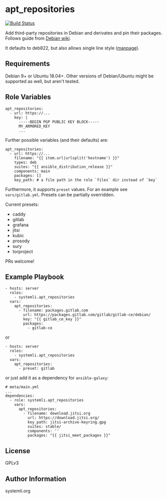 apt_repositories
================

[![Build Status](https://github.com/systemli/ansible-role-apt_repositories/workflows/Integration/badge.svg?branch=main)](https://github.com/systemli/ansible-role-apt_repositories/actions?query=workflow%3AIntegration)

Add third-party repositories in Debian and derivates and pin their packages.
Follows guide from [Debian wiki](https://wiki.debian.org/DebianRepository/UseThirdParty).

It defaults to deb822, but also allows single line style ([manpage](https://manpages.debian.org/buster/apt/sources.list.5.en.html#THE_DEB_AND_DEB-SRC_TYPES:_GENERAL_FORMAT)).

Requirements
------------

Debian 9+ or Ubuntu 18.04+. Other versions of Debian/Ubuntu might be supported as well, but aren't tested.

Role Variables
--------------

```
apt_repositories:
  - url: https://...
    key: |
      -----BEGIN PGP PUBLIC KEY BLOCK-----
      MY_ARMORED_KEY
      ...
```

Further possible variables (and their defaults) are:

```
apt_repositories:
  - url: https://...
    filename: "{{ item.url|urlsplit('hostname') }}"
    types: deb
    suites: "{{ ansible_distribution_release }}"
    components: main
    packages: []
    key_path: # a file path in the role `files` dir instead of `key`
```

Furthermore, it supports `preset` values. For an example see `vars/gitlab.yml`.
Presets can be partially overridden.

Current presets:

  - caddy
  - gitlab
  - grafana
  - jitsi
  - kubic
  - prosody
  - sury
  - torproject

PRs welcome!

Example Playbook
----------------

```
- hosts: server
  roles:
    - systemli.apt_repositories
  vars:
    apt_repositories:
      - filename: packages.gitlab.com
        url: https://packages.gitlab.com/gitlab/gitlab-ce/debian/
        key: "{{ gitlab_ce_key }}"
        packages:
          - gitlab-ce
```

or

```
- hosts: server
  roles:
    - systemli.apt_repositories
  vars:
    apt_repositories:
      - preset: gitlab
```

or just add it as a dependency for `ansible-galaxy`:

```
# meta/main.yml
...
dependencies:
  - role: systemli.apt_repositories
    vars:
      apt_repositories:
        - filename: download.jitsi.org
          url: https://download.jitsi.org/
          key_path: jitsi-archive-keyring.gpg
          suites: stable/
          components: ''
          packages: "{{ jitsi_meet_packages }}"
```

License
-------

GPLv3

Author Information
------------------

systemli.org
